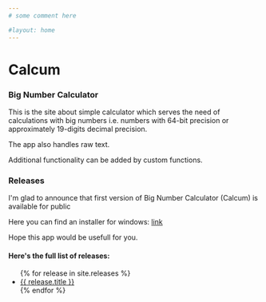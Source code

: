 ```yaml
---
# some comment here

#layout: home
---
```


# Calcum
### Big Number Calculator

This is the site about simple calculator which serves
the need of calculations with big numbers i.e. numbers with 64-bit precision
or approximately 19-digits decimal precision.

The app also handles raw text.

Additional functionality can be added by custom functions.

### Releases

I'm glad to announce that first version of Big Number Calculator (Calcum) is
available for public

Here you can find an installer for windows: [link](https://github.com/mahairod/calcum/releases/tag/v0.6.4-alfa)

Hope this app would be usefull for you.

#### Here's the full list of releases:
<ul>
  {% for release in site.releases %}
    <li>
      <a href="{{ release.url }}">{{ release.title }}</a>
    </li>
  {% endfor %}
</ul>
